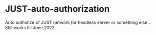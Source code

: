 # JUST-auto-authorization
Auto authotize of JUST network,for headless server or something else...  
Still works till June,2022
